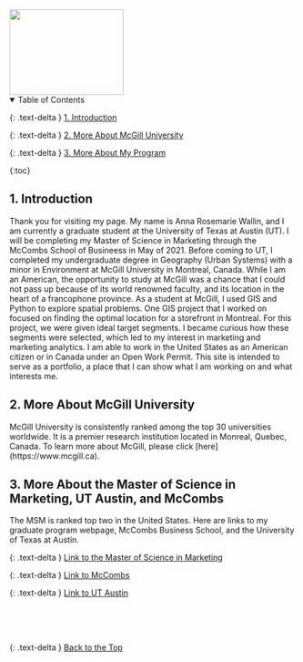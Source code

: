 <img src="https://user-images.githubusercontent.com/76073032/102819744-b58e6f00-4399-11eb-826f-932b57f9f670.png" width="200" height="150" />



<details open markdown="block">
  <summary>
    Table of Contents
  </summary>
  
  {: .text-delta }
<a href="#intro">1. Introduction</a>

{: .text-delta }
<a href="#undergradlinks">2. More About McGill University</a>

{: .text-delta }
<a href="#gradlinks">3. More About My Program</a><br>

{:toc}

</details>



<h2 id="intro">1. Introduction</h2>
Thank you for visiting my page. My name is Anna Rosemarie Wallin, and I am currently a graduate student at the University of Texas at Austin (UT). I will be completing my Master of Science in Marketing through the McCombs School of Busineess in May of 2021. Before coming to UT, I completed my undergraduate degree in Geography (Urban Systems) with a minor in Environment at McGill University in Montreal, Canada. While I am an American, the opportunity to study at McGill was a chance that I could not pass up because of its world renowned faculty, and its location in the heart of a francophone province.  As a student at McGill, I used GIS and  Python to explore spatial problems.  One GIS project that I worked on focused on finding the optimal location for a storefront in Montreal. For this project, we were given ideal target segments. I became curious how these segments were selected, which led to my interest in marketing and marketing analytics. I am able to work in the United States as an American citizen or in Canada under an Open Work Permit. This site is intended to serve as a portfolio, a place that I can show what I am working on and what interests me.


<h2 id="undergradlinks">2. More About McGill University</h2> 
McGill University is consistently ranked among the top 30  universities worldwide. It is a premier research institution located in Monreal, Quebec, Canada. To learn more about McGill, please click [here](https://www.mcgill.ca). <br>


<h2 id="gradlinks">3. More About the Master of Science in Marketing, UT Austin, and McCombs</h2> 
The MSM is ranked top two in the United States. Here are links to my graduate program webpage, McCombs Business School, and the University of Texas at Austin. <br>

{: .text-delta }
[Link to the Master of Science in Marketing](https://www.mccombs.utexas.edu/Master-of-Science-in-Marketing) <br>

{: .text-delta }
[Link to McCombs](https://www.mccombs.utexas.edu) <br>

{: .text-delta }
[Link to UT Austin](https://www.utexas.edu)



<br>
<br>
<br>

{: .text-delta }
<a href="#top">Back to the Top</a>
